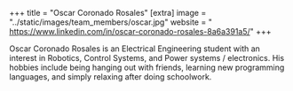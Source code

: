 +++
title = "Oscar Coronado Rosales"
[extra]
image = "../static/images/team_members/oscar.jpg"
website = " https://www.linkedin.com/in/oscar-coronado-rosales-8a6a391a5/"
+++

Oscar Coronado Rosales is an Electrical Engineering student with an interest in Robotics, Control Systems, and Power systems / electronics. His hobbies include being hanging out with friends, learning new programming languages, and simply relaxing after doing schoolwork.
